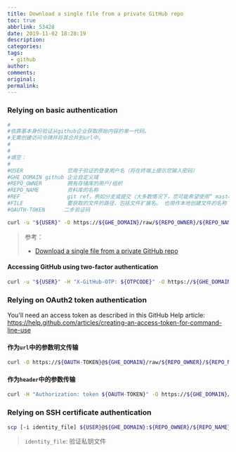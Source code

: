 ```yaml
---
title: Download a single file from a private GitHub repo
toc: true
abbrlink: 53428
date: 2019-11-02 18:28:19
description:
categories:
tags:
 - github
author:
comments:
original:
permalink:
---
```



### Relying on basic authentication
```sh
#
#依靠基本身份验证从github企业获取原始内容的单一代码。
#无需创建访问令牌并将其合并到url中。
#
#
#填空：
#
#USER              您用于验证的登录用户名（将在终端上提示您输入密码）
#GHE_DOMAIN github 企业自定义域
#REPO_OWNER        拥有存储库的用户/组织
#REPO_NAME         资料库的名称
#REF               git ref，例如分支或提交（大多数情况下，您可能希望使用“ master”）
#FILE              要获取的文件的路径，包括文件扩展名。 也用作本地创建文件的名称
#OAUTH-TOKEN      二步验证码

curl -u "${USER}" -O https://${GHE_DOMAIN}/raw/${REPO_OWNER}/${REPO_NAME}/${REF}/${FILE}
```
> 参考：
> - [Download a single file from a private GitHub repo](https://gist.github.com/madrobby/9476733)

#### Accessing GitHub using two-factor authentication

```sh
curl -u "${USER}" -H "X-GitHub-OTP: ${OTPCODE}" -O https://${GHE_DOMAIN}/raw/${REPO_OWNER}/${REPO_NAME}/${REF}/${FILE}
```

### Relying on OAuth2 token authentication

You'll need an access token as described in this GitHub Help article: https://help.github.com/articles/creating-an-access-token-for-command-line-use

#### 作为`url`中的参数明文传输

```sh
curl -O https://${OAUTH-TOKEN}@${GHE_DOMAIN}/raw/${REPO_OWNER}/${REPO_NAME}/${REF}/${FILE}
```

#### 作为`header`中的参数传输

```sh
curl -H "Authorization: token ${OAUTH-TOKEN}" -O https://${GHE_DOMAIN}/raw/${REPO_OWNER}/${REPO_NAME}/${REF}/${FILE}
```

### Relying on SSH certificate authentication
```sh
scp [-i identity_file] ${USER}@${GHE_DOMAIN}:${REPO_OWNER}/${REPO_NAME}.git/${REF}/${FILE}  /path/to/local/file
```
> `identity_file`: 验证私钥文件
